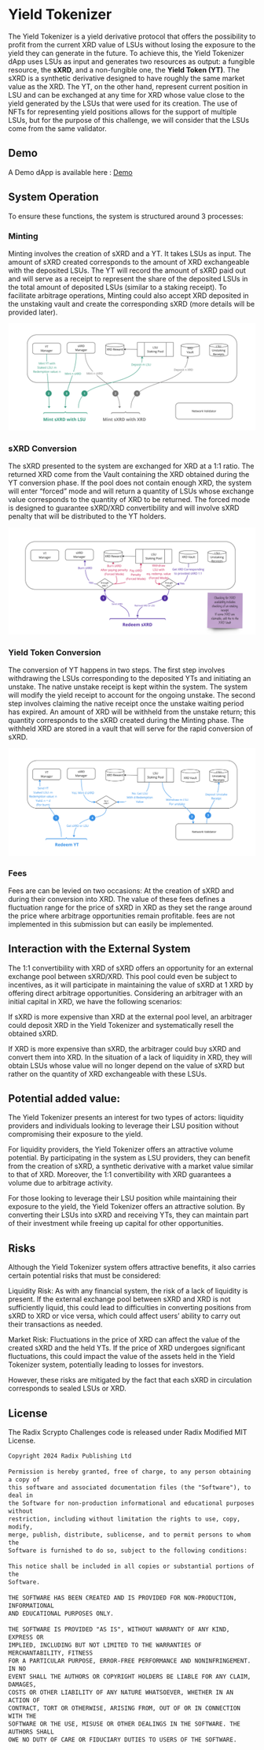 # **Yield Tokenizer** 


The Yield Tokenizer is a yield derivative protocol that offers the possibility to profit from the current XRD value of LSUs without losing the exposure to the yield they can generate in the future. To achieve this, the Yield Tokenizer dApp uses LSUs as input and generates two resources as output: a fungible resource, the **sXRD**, and a non-fungible one, the **Yield Token (YT)**. The sXRD is a synthetic derivative designed to have roughly the same market value as the XRD. The YT, on the other hand, represent current position in LSU and can be exchanged at any time for XRD whose value close to the yield generated by the LSUs that were used for its creation. The use of NFTs for representing yield positions allows for the support of multiple LSUs, but for the purpose of this challenge, we will consider that the LSUs come from the same validator. 

## Demo
 A Demo dApp is available here : [Demo](https://lsu-yield-tokenizer.vercel.app)
 
## System Operation

To ensure these functions, the system is structured around 3 processes:

### Minting
Minting involves the creation of sXRD and a YT. It takes LSUs as input. The amount of sXRD created corresponds to the amount of XRD exchangeable with the deposited LSUs. The YT will record the amount of sXRD paid out and will serve as a receipt to represent the share of the deposited LSUs in the total amount of deposited LSUs (similar to a staking receipt). To facilitate arbitrage operations, Minting could also accept XRD deposited in the unstaking vault and create the corresponding sXRD (more details will be provided later).

![sXRD and YT minting](images/mint-sxrd-and-yt.png)

### sXRD Conversion

The sXRD presented to the system are exchanged for XRD at a 1:1 ratio. The returned XRD come from the Vault containing the XRD obtained during the YT conversion phase. If the pool does not contain enough XRD, the system will enter “forced” mode and will return a quantity of LSUs whose exchange value corresponds to the quantity of XRD to be returned. The forced mode is designed to guarantee sXRD/XRD convertibility and will involve sXRD penalty that will be distributed to the YT holders.

![sXRD redemption](images/redeem-sxrd.png)

### Yield Token Conversion

 The conversion of YT happens in two steps. The first step involves withdrawing the LSUs corresponding to the deposited YTs and initiating an unstake. The native unstake receipt is kept within the system. The system will modify the yield receipt to account for the ongoing unstake. The second step involves claiming the native receipt once the unstake waiting period has expired. An amount of XRD will be withheld from the unstake return; this quantity corresponds to the sXRD created during the Minting phase. The withheld XRD are stored in a vault that will serve for the rapid conversion of sXRD.

![Yield claim (sXRD or LSU)](images/redeem-yt.png)

### Fees 
Fees are can be levied on two occasions: At the creation of sXRD and during their conversion into XRD. The value of these fees defines a fluctuation range for the price of sXRD in XRD as they set the range around the price where arbitrage opportunities remain profitable. fees are not implemented in this submission but can easily be implemented.

## Interaction with the External System

The 1:1 convertibility with XRD of sXRD offers an opportunity for an external exchange pool between sXRD/XRD. This pool could even be subject to incentives, as it will participate in maintaining the value of sXRD at 1 XRD by offering direct arbitrage opportunities. Considering an arbitrager with an initial capital in XRD, we have the following scenarios:

If sXRD is more expensive than XRD at the external pool level, an arbitrager could deposit XRD in the Yield Tokenizer and systematically resell the obtained sXRD.

If XRD is more expensive than sXRD, the arbitrager could buy sXRD and convert them into XRD. In the situation of a lack of liquidity in XRD, they will obtain LSUs whose value will no longer depend on the value of sXRD but rather on the quantity of XRD exchangeable with these LSUs. 

## Potential added value:

The Yield Tokenizer presents an interest for two types of actors: liquidity providers and individuals looking to leverage their LSU position without compromising their exposure to the yield.

For liquidity providers, the Yield Tokenizer offers an attractive volume potential. By participating in the system as LSU providers, they can benefit from the creation of sXRD, a synthetic derivative with a market value similar to that of XRD. Moreover, the 1:1 convertibility with XRD guarantees a volume due to arbitrage activity.

For those looking to leverage their LSU position while maintaining their exposure to the yield, the Yield Tokenizer offers an attractive solution. By converting their LSUs into sXRD and receiving YTs, they can maintain part of their investment while freeing up capital for other opportunities.

## Risks

Although the Yield Tokenizer system offers attractive benefits, it also carries certain potential risks that must be considered:

Liquidity Risk: As with any financial system, the risk of a lack of liquidity is present. If the external exchange pool between sXRD and XRD is not sufficiently liquid, this could lead to difficulties in converting positions from sXRD to XRD or vice versa, which could affect users’ ability to carry out their transactions as needed.

Market Risk: Fluctuations in the price of XRD can affect the value of the created sXRD and the held YTs. If the price of XRD undergoes significant fluctuations, this could impact the value of the assets held in the Yield Tokenizer system, potentially leading to losses for investors.

However, these risks are mitigated by the fact that each sXRD in circulation corresponds to sealed LSUs or XRD.

## License

The Radix Scrypto Challenges code is released under Radix Modified MIT License.

    Copyright 2024 Radix Publishing Ltd

    Permission is hereby granted, free of charge, to any person obtaining a copy of
    this software and associated documentation files (the "Software"), to deal in
    the Software for non-production informational and educational purposes without
    restriction, including without limitation the rights to use, copy, modify,
    merge, publish, distribute, sublicense, and to permit persons to whom the
    Software is furnished to do so, subject to the following conditions:

    This notice shall be included in all copies or substantial portions of the
    Software.

    THE SOFTWARE HAS BEEN CREATED AND IS PROVIDED FOR NON-PRODUCTION, INFORMATIONAL
    AND EDUCATIONAL PURPOSES ONLY.

    THE SOFTWARE IS PROVIDED "AS IS", WITHOUT WARRANTY OF ANY KIND, EXPRESS OR
    IMPLIED, INCLUDING BUT NOT LIMITED TO THE WARRANTIES OF MERCHANTABILITY, FITNESS
    FOR A PARTICULAR PURPOSE, ERROR-FREE PERFORMANCE AND NONINFRINGEMENT. IN NO
    EVENT SHALL THE AUTHORS OR COPYRIGHT HOLDERS BE LIABLE FOR ANY CLAIM, DAMAGES,
    COSTS OR OTHER LIABILITY OF ANY NATURE WHATSOEVER, WHETHER IN AN ACTION OF
    CONTRACT, TORT OR OTHERWISE, ARISING FROM, OUT OF OR IN CONNECTION WITH THE
    SOFTWARE OR THE USE, MISUSE OR OTHER DEALINGS IN THE SOFTWARE. THE AUTHORS SHALL
    OWE NO DUTY OF CARE OR FIDUCIARY DUTIES TO USERS OF THE SOFTWARE.

